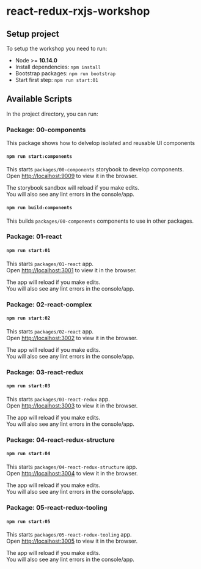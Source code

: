 # react-redux-rxjs-workshop

## Setup project

To setup the workshop you need to run:

- Node >= **10.14.0**
- Install dependencies: `npm install`
- Bootstrap packages: `npm run bootstrap`
- Start first step: `npm run start:01`

## Available Scripts

In the project directory, you can run:

### **Package: 00-components**

This package shows how to delvelop isolated and reusable UI components

#### `npm run start:components`

This starts `packages/00-components` storybook to develop components.<br>
Open [http://localhost:9009](http://localhost:9009) to view it in the browser.

The storybook sandbox will reload if you make edits.<br>
You will also see any lint errors in the console/app.

#### `npm run build:components`

This builds `packages/00-components` components to use in other packages.

### **Package: 01-react**

#### `npm run start:01`

This starts `packages/01-react` app.<br>
Open [http://localhost:3001](http://localhost:3001) to view it in the browser.

The app will reload if you make edits.<br>
You will also see any lint errors in the console/app.

### **Package: 02-react-complex**

#### `npm run start:02`

This starts `packages/02-react` app.<br>
Open [http://localhost:3002](http://localhost:3002) to view it in the browser.

The app will reload if you make edits.<br>
You will also see any lint errors in the console/app.

### **Package: 03-react-redux**

#### `npm run start:03`

This starts `packages/03-react-redux` app.<br>
Open [http://localhost:3003](http://localhost:3003) to view it in the browser.

The app will reload if you make edits.<br>
You will also see any lint errors in the console/app.

### **Package: 04-react-redux-structure**

#### `npm run start:04`

This starts `packages/04-react-redux-structure` app.<br>
Open [http://localhost:3004](http://localhost:3004) to view it in the browser.

The app will reload if you make edits.<br>
You will also see any lint errors in the console/app.

### **Package: 05-react-redux-tooling**

#### `npm run start:05`

This starts `packages/05-react-redux-tooling` app.<br>
Open [http://localhost:3005](http://localhost:3005) to view it in the browser.

The app will reload if you make edits.<br>
You will also see any lint errors in the console/app.
